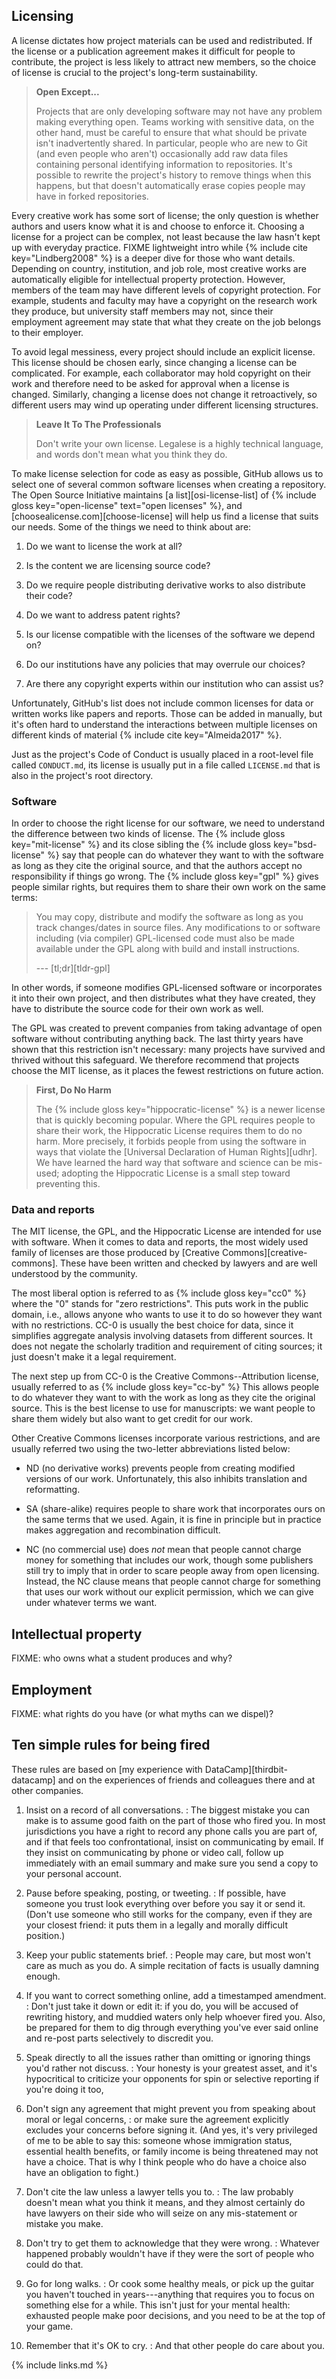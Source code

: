 ---
---

## Licensing

A license dictates how project materials can be used and redistributed.  If the
license or a publication agreement makes it difficult for people to contribute,
the project is less likely to attract new members, so the choice of license is
crucial to the project's long-term sustainability.

> **Open Except...**
>
> Projects that are only developing software may not have any problem making
> everything open.  Teams working with sensitive data, on the other hand, must
> be careful to ensure that what should be private isn't inadvertently shared.
> In particular, people who are new to Git (and even people who aren't)
> occasionally add raw data files containing personal identifying information to
> repositories.  It's possible to rewrite the project's history to remove things
> when this happens, but that doesn't automatically erase copies people may have
> in forked repositories.

Every creative work has some sort of license; the only question is whether
authors and users know what it is and choose to enforce it.  Choosing a license
for a project can be complex, not least because the law hasn't kept up with
everyday practice.  FIXME lightweight intro while
{% include cite key="Lindberg2008" %} is a deeper dive for those who want
details.  Depending on country, institution, and job role, most creative works
are automatically eligible for intellectual property protection.  However,
members of the team may have different levels of copyright protection.  For
example, students and faculty may have a copyright on the research work they
produce, but university staff members may not, since their employment agreement
may state that what they create on the job belongs to their employer.

To avoid legal messiness, every project should include an explicit license.
This license should be chosen early, since changing a license can be
complicated.  For example, each collaborator may hold copyright on their work
and therefore need to be asked for approval when a license is changed.
Similarly, changing a license does not change it retroactively, so different
users may wind up operating under different licensing structures.

> **Leave It To The Professionals**
>
> Don't write your own license.  Legalese is a highly technical language, and
> words don't mean what you think they do.

To make license selection for code as easy as possible, GitHub allows us to
select one of several common software licenses when creating a repository.  The
Open Source Initiative maintains [a list][osi-license-list] of
{% include gloss key="open-license" text="open licenses" %}, and
[choosealicense.com][choose-license] will help us find a license that suits our
needs.  Some of the things we need to think about are:

1.  Do we want to license the work at all?

1.  Is the content we are licensing source code?

1.  Do we require people distributing derivative works to also distribute their code?

1.  Do we want to address patent rights?

1.  Is our license compatible with the licenses of the software we depend on?

1.  Do our institutions have any policies that may overrule our choices?

1.  Are there any copyright experts within our institution who can assist us?

Unfortunately, GitHub's list does not include common licenses for data or
written works like papers and reports.  Those can be added in manually, but it's
often hard to understand the interactions between multiple licenses on different
kinds of material {% include cite key="Almeida2017" %}.

Just as the project's Code of Conduct is usually placed in a root-level file
called `CONDUCT.md`, its license is usually put in a file called `LICENSE.md`
that is also in the project's root directory.

### Software

In order to choose the right license for our software, we need to understand the
difference between two kinds of license.  The
{% include gloss key="mit-license" %} and its close sibling the
{% include gloss key="bsd-license" %} say that people can do whatever they want
to with the software as long as they cite the original source, and that the
authors accept no responsibility if things go wrong.  The
{% include gloss key="gpl" %} gives people similar rights, but requires them to
share their own work on the same terms:

> You may copy, distribute and modify the software as long as you track
> changes/dates in source files.  Any modifications to or software including
> (via compiler) GPL-licensed code must also be made available under the GPL
> along with build and install instructions.
>
> --- [tl;dr][tldr-gpl]

In other words, if someone modifies GPL-licensed software or incorporates it
into their own project, and then distributes what they have created, they have
to distribute the source code for their own work as well.

The GPL was created to prevent companies from taking advantage of open software
without contributing anything back.  The last thirty years have shown that this
restriction isn't necessary: many projects have survived and thrived without
this safeguard.  We therefore recommend that projects choose the MIT license, as
it places the fewest restrictions on future action.

> **First, Do No Harm**
>
> The {% include gloss key="hippocratic-license" %} is a newer license that is
> quickly becoming popular.  Where the GPL requires people to share their work,
> the Hippocratic License requires them to do no harm.  More precisely, it
> forbids people from using the software in ways that violate the [Universal
> Declaration of Human Rights][udhr].  We have learned the hard way that
> software and science can be mis-used; adopting the Hippocratic License is a
> small step toward preventing this.

### Data and reports

The MIT license, the GPL, and the Hippocratic License are intended for use with
software.  When it comes to data and reports, the most widely used family of
licenses are those produced by [Creative Commons][creative-commons].  These have
been written and checked by lawyers and are well understood by the community.

The most liberal option is referred to as {% include gloss key="cc0" %} where
the "0" stands for "zero restrictions".  This puts work in the public domain,
i.e., allows anyone who wants to use it to do so however they want with no
restrictions.  CC-0 is usually the best choice for data, since it simplifies
aggregate analysis involving datasets from different sources.  It does not
negate the scholarly tradition and requirement of citing sources; it just
doesn't make it a legal requirement.

The next step up from CC-0 is the Creative Commons--Attribution license, usually
referred to as {% include gloss key="cc-by" %} This allows people to do whatever
they want to with the work as long as they cite the original source.  This is
the best license to use for manuscripts: we want people to share them widely but
also want to get credit for our work.

Other Creative Commons licenses incorporate various restrictions, and are
usually referred two using the two-letter abbreviations listed below:

- ND (no derivative works) prevents people from creating modified versions of
    our work.  Unfortunately, this also inhibits translation and reformatting.

- SA (share-alike) requires people to share work that incorporates ours on the
    same terms that we used.  Again, it is fine in principle but in practice
    makes aggregation and recombination difficult.

- NC (no commercial use) does *not* mean that people cannot charge money for
    something that includes our work, though some publishers still try to imply
    that in order to scare people away from open licensing.  Instead, the NC
    clause means that people cannot charge for something that uses our work
    without our explicit permission, which we can give under whatever terms we
    want.

## Intellectual property

FIXME: who owns what a student produces and why?

## Employment

FIXME: what rights do you have (or what myths can we dispel)?

## Ten simple rules for being fired

These rules are based on [my experience with DataCamp][thirdbit-datacamp] and on
the experiences of friends and colleagues there and at other companies.

1. Insist on a record of all conversations.
:   The biggest mistake you can make is to assume good faith on the part of
    those who fired you.  In most jurisdictions you have a right to record any
    phone calls you are part of, and if that feels too confrontational, insist
    on communicating by email.  If they insist on communicating by phone or
    video call, follow up immediately with an email summary and make sure you
    send a copy to your personal account.

2. Pause before speaking, posting, or tweeting.
:   If possible, have someone you trust look everything over before you say it
    or send it.  (Don't use someone who still works for the company, even if
    they are your closest friend: it puts them in a legally and morally
    difficult position.)

3. Keep your public statements brief.
:   People may care, but most won't care as much as you do.  A simple recitation
    of facts is usually damning enough.

4. If you want to correct something online, add a timestamped amendment.
:   Don't just take it down or edit it: if you do, you will be accused of
    rewriting history, and muddied waters only help whoever fired you.  Also, be
    prepared for them to dig through everything you've ever said online and
    re-post parts selectively to discredit you.

5. Speak directly to all the issues rather than omitting or ignoring things you'd rather not discuss.
:   Your honesty is your greatest asset, and it's hypocritical to criticize your
    opponents for spin or selective reporting if you're doing it too,

6. Don't sign any agreement that might prevent you from speaking about moral or legal concerns,
:   or make sure the agreement explicitly excludes your concerns before signing
    it.  (And yes, it's very privileged of me to be able to say this: someone
    whose immigration status, essential health benefits, or family income is
    being threatened may not have a choice.  That is why I think people who do
    have a choice also have an obligation to fight.)

7. Don't cite the law unless a lawyer tells you to.
:   The law probably doesn't mean what you think it means, and they almost
    certainly do have lawyers on their side who will seize on any mis-statement
    or mistake you make.

8. Don't try to get them to acknowledge that they were wrong.
:   Whatever happened probably wouldn't have if they were the sort of people who
    could do that.

9. Go for long walks.
:   Or cook some healthy meals, or pick up the guitar you haven't touched in
    years---anything that requires you to focus on something else for a while.
    This isn't just for your mental health: exhausted people make poor
    decisions, and you need to be at the top of your game.

10. Remember that it's OK to cry.
:   And that other people do care about you.

{% include links.md %}
